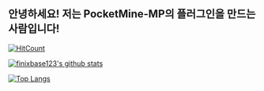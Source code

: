 ## 안녕하세요! 저는 PocketMine-MP의 플러그인을 만드는 사람입니다!
[![HitCount](http://hits.dwyl.com/finixbase123/finixbase123.svg)](http://hits.dwyl.com/finixbase123/finixbase123)

[![finixbase123's github stats](https://github-readme-stats.vercel.app/api?username=finixbase123)](https://github.com/finixbase123/github-readme-stats)

[![Top Langs](https://github-readme-stats.vercel.app/api/top-langs/?username=finixbase123&langs_count=8)](https://github.com/finixbase123/github-readme-stats)
